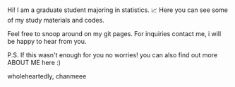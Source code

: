 Hi! I am a graduate student majoring in statistics. 📈
Here you can see some of my study materials and codes.

Feel free to snoop around on my git pages.
For inquiries contact me, i will be happy to hear from you.

P.S. If this wasn't enough for you no worries!
you can also find out more ABOUT ME here :)

wholeheartedly, chanmeee



<!--
**chanmeee/chanmeee** is a ✨ _special_ ✨ repository because its `README.md` (this file) appears on your GitHub profile.

Here are some ideas to get you started:

- 🔭 I’m currently working on ...
- 🌱 I’m currently learning ...
- 👯 I’m looking to collaborate on ...
- 🤔 I’m looking for help with ...
- 💬 Ask me about ...
- 📫 How to reach me: ...
- 😄 Pronouns: ...
- ⚡ Fun fact: ...
-->
